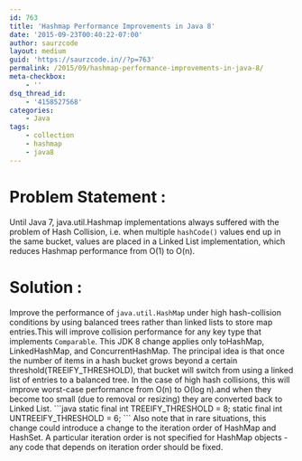 ```yaml
---
id: 763
title: 'Hashmap Performance Improvements in Java 8'
date: '2015-09-23T00:40:22-07:00'
author: saurzcode
layout: medium
guid: 'https://saurzcode.in//?p=763'
permalink: /2015/09/hashmap-performance-improvements-in-java-8/
meta-checkbox:
    - ''
dsq_thread_id:
    - '4158527568'
categories:
    - Java
tags:
    - collection
    - hashmap
    - java8
---
```


Problem Statement :
===================

Until Java 7, java.util.Hashmap implementations always suffered with the problem of Hash Collision, i.e. when multiple `hashCode()` values end up in the same bucket, values are placed in a Linked List implementation, which reduces Hashmap performance from O(1) to O(n).

Solution :
==========

Improve the performance of `java.util.HashMap` under high hash-collision conditions by using balanced trees rather than linked lists to store map entries.This will improve collision performance for any key type that implements `Comparable`. This JDK 8 change applies only toHashMap, LinkedHashMap, and ConcurrentHashMap. The principal idea is that once the number of items in a hash bucket grows beyond a certain threshold(TREEIFY\_THRESHOLD), that bucket will switch from using a linked list of entries to a balanced tree. In the case of high hash collisions, this will improve worst-case performance from O(n) to O(log n).and when they become too small (due to removal or resizing) they are converted back to Linked List. \`\`\`java static final int TREEIFY\_THRESHOLD = 8; static final int UNTREEIFY\_THRESHOLD = 6; \`\`\` Also note that in rare situations, this change could introduce a change to the iteration order of HashMap and HashSet. A particular iteration order is not specified for HashMap objects - any code that depends on iteration order should be fixed.